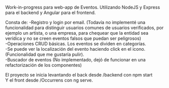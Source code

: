 Work-in-progress para web-app de Eventos.
Utilizando NodeJS y Express para el backend y Angular para el frontend.

Consta de:
-Registro y login por email. (Todavía no implementé una funcionalidad para distinguir usuarios comunes de usuarios verificados, por ejemplo un artista, o una empresa, para chequear que la entidad sea verídica y no se creen eventos falsos que puedan ser peligrosos) <br>
-Operaciones CRUD básicas. Los eventos se dividen en categorías. <br>
-Se puede ver la localización del evento haciendo click en el icono. (Funcionalidad que me gustaría pulir). <br>
-Buscador de eventos (No implementado, dejó de funcionar en una refactorización de los componentes)<br>

El proyecto se inicia levantando el back desde /backend con npm start <br>
Y el front desde /Occurrens con ng serve.


